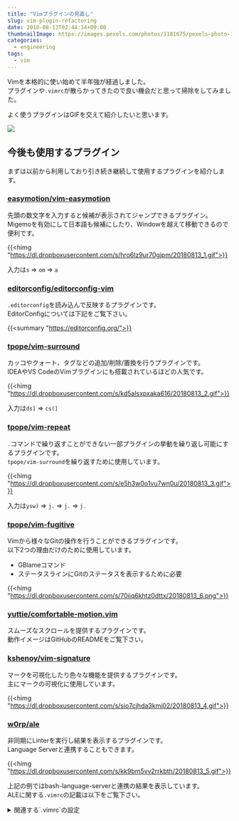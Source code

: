 ```yaml
---
title: "Vimプラグインの見直し"
slug: vim-plugin-refactoring
date: 2018-08-13T02:44:14+09:00
thumbnailImage: https://images.pexels.com/photos/1181675/pexels-photo-1181675.jpeg?auto=compress&cs=tinysrgb&dpr=2&h=650&w=940
categories:
  - engineering
tags:
  - vim
---
```


Vimを本格的に使い始めて半年強が経過しました。  
プラグインや`.vimrc`が散らかってきたので良い機会だと思って掃除をしてみました。

よく使うプラグインはGIFを交えて紹介したいと思います。

<!--more-->

<img src="https://images.pexels.com/photos/1181675/pexels-photo-1181675.jpeg?auto=compress&cs=tinysrgb&dpr=2&h=650&w=940"/>

<!--toc-->


今後も使用するプラグイン
------------------------

まずは以前から利用しており引き続き継続して使用するプラグインを紹介します。


### [easymotion/vim-easymotion](https://github.com/easymotion/vim-easymotion)

先頭の数文字を入力すると候補が表示されてジャンプできるプラグイン。  
Migemoを有効にして日本語も候補にしたり、Windowを越えて移動できるので便利です。

{{<himg "https://dl.dropboxusercontent.com/s/hro6lz9ur70gjpm/20180813_1.gif">}}

入力は`s` => `om` => `a`


### [editorconfig/editorconfig-vim](https://github.com/editorconfig/editorconfig-vim)

`.editorconfig`を読み込んで反映するプラグインです。  
EditorConfigについては下記をご覧下さい。

{{<summary "https://editorconfig.org/">}}


### [tpope/vim-surround](https://github.com/tpope/vim-surround)

カッコやクォート、タグなどの追加/削除/置換を行うプラグインです。  
IDEAやVS CodeのVimプラグインにも搭載されているほどの人気です。

{{<himg "https://dl.dropboxusercontent.com/s/kd5alsxpxaka616/20180813_2.gif">}}

入力は`ds]` => `cs(]`


### [tpope/vim-repeat](https://github.com/tpope/vim-repeat)

`.`コマンドで繰り返すことができない一部プラグインの挙動を繰り返し可能にするプラグインです。  
`tpope/vim-surround`を繰り返すために使用しています。

{{<himg "https://dl.dropboxusercontent.com/s/e5h3w0o1vu7wn0u/20180813_3.gif">}}

入力は`ysw)` => `j.` => `j.` => `j.`


### [tpope/vim-fugitive](https://github.com/tpope/vim-fugitive)

Vimから様々なGitの操作を行うことができるプラグインです。  
以下2つの理由だけのために使用しています。

* GBlameコマンド
* ステータスラインにGitのステータスを表示するために必要

{{<himg "https://dl.dropboxusercontent.com/s/70iiq6khtz0dttx/20180813_6.png">}}


### [yuttie/comfortable-motion.vim](https://github.com/yuttie/comfortable-motion.vim)

スムーズなスクロールを提供するプラグインです。  
動作イメージはGitHubのREADMEをご覧下さい。


### [kshenoy/vim-signature](https://github.com/kshenoy/vim-signature)

マークを可視化したり色々な機能を提供するプラグインです。  
主にマークの可視化に使用しています。

{{<himg "https://dl.dropboxusercontent.com/s/sio7cjhda3kmi02/20180813_4.gif">}}


### [w0rp/ale](https://github.com/w0rp/ale)

非同期にLinterを実行し結果を表示するプラグインです。  
Language Serverと連携することもできます。

{{<himg "https://dl.dropboxusercontent.com/s/kk9bm5vv2rrkbth/20180813_5.gif">}}

上記の例ではbash-language-serverと連携の結果を表示しています。  
ALEに関する`.vimrc`の記載は以下をご覧下さい。

<details>
  <summary>関連する`.vimrc`の設定</summary>
```vim
" エラー行に表示するマーク
let g:ale_sign_error = '☠'
let g:ale_sign_warning = '⚠'
" エラー行にカーソルをあわせた際に表示されるメッセージフォーマット
let g:ale_echo_msg_format = '[%linter%] %s [%severity%]'
" エラー表示の列を常時表示
let g:ale_sign_column_always = 1

" ファイルを開いたときにlint実行
let g:ale_lint_on_enter = 1
" ファイルを保存したときにlint実行
let g:ale_lint_on_save = 1
" 変更がある度に更新されるとチカチカするのでOFF
let g:ale_lint_on_text_changed = 'never'

let g:ale_set_loclist = 0
let g:ale_set_quickfix = 1
let g:ale_open_list = 1
let g:ale_keep_list_window_open = 0
" ウィンドウサイズ
let g:ale_list_window_size = 5

```
</details>


### [crusoexia/vim-monokai](https://github.com/crusoexia/vim-monokai)

私が設定しているVimのテーマです。  
monokaiは本記事のスクリーンショットのような配色で非常にクールです。


### [terryma/vim-multiple-cursors](https://github.com/terryma/vim-multiple-cursors)

最近のエディタのようにカーソルを分裂させるプラグインです。  
個々の機能はGitHubのREADMEをご覧下さい。

{{<himg "https://dl.dropboxusercontent.com/s/gw0apjv0ebdom5b/20180813_7.gif">}}

入力は`ll` => `vip` => `<C-k>` => `daw` => `<ESC>` => `j` => `vw` => `<C-k><C-k><C-k>` => `ctadashi-aikawa`

以下を頭に入れておくと迷わずに操作できると思います。

* `v`を押さずに起動すると、配下の単語を検索対象としてカーソルを増殖する
* `v`を押した後に起動すると、現在選択中の文字(1文字以上)を対象としてカーソルを増殖する
* 複数行選択した後に起動すると、選択した全ての行にカーソルを増殖する
